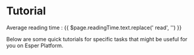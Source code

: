 # Tutorial
<div class="avg-reading-time">Average reading time : {{ $page.readingTime.text.replace(' read', '') }}</div>


Below are some quick tutorials for specific tasks that might be useful for you on Esper Platform.
<!--
- [Rebooting group of devices periodically?](./tutorials/group-actions.md)
- [Provisioning an Emulator to DeviceCloud using Serial number]()
- [Provisioning an Emulator to DeviceCloud using QR Code]()
- [Provisioning a DevKit to DeviceCloud using IMEI]()
- [Provisioning a DevKit to DeviceCloud using QR Code]()
- [How do you check the connectivity status of a group of devices periodically?]()
- [How do you upload an app to deploy it to a single device?]()
- [How do you upload an app to deploy it to a group of devices?]()
- [Creating custom alerts for your fleet]()
-->



